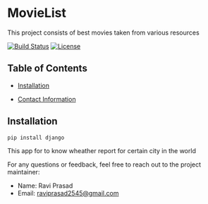 # MovieList

This project consists of best movies taken from various resources

[![Build Status](https://travis-ci.org/username/repo.svg?branch=master)](https://travis-ci.org/username/repo)
[![License](https://img.shields.io/badge/license-MIT-blue.svg)](https://opensource.org/licenses/MIT)

## Table of Contents

- [Installation](#installation)
<!-- - [Usage](#usage)
- [Configuration](#configuration)
- [Features](#features)
- [Contributing](#contributing)
- [Testing](#testing)
- [License](#license)
- [Acknowledgements](#acknowledgements) -->
- [Contact Information](#contact-information)

## Installation
`pip install django`

This app for to know wheather report for certain city in the world


<!-- 1. Clone the repository:

2. Install dependencies:

3. Configure the project by editing `config.js` file.

4. Start the application:


## Usage

Provide examples or instructions on how to use your project. Include code snippets, command-line examples, or screenshots to demonstrate its functionality.

## Configuration

Explain the available configuration options and how to set them up. Provide details such as environment variables, configuration files, or command-line arguments.

## Features

- List the key features of your project, explaining what makes it unique or useful.

## Contributing

Contributions are welcome! To contribute to this project, follow these steps:

1. Fork the repository.
2. Create a new branch: `git checkout -b feature/your-feature-name`
3. Commit your changes: `git commit -am 'Add some feature'`
4. Push to the branch: `git push origin feature/your-feature-name`
5. Submit a pull request.

Please follow our code style guidelines and ensure all tests pass before submitting a pull request.

## Testing

To run the project's tests, follow these steps:

1. Install the testing dependencies:

2. Run the tests:


## License

This project is licensed under the [MIT License](https://opensource.org/licenses/MIT).

## Acknowledgements

- [Library A](https://example.com/library-a)
- [Tool B](https://example.com/tool-b)

## Contact Information -->

For any questions or feedback, feel free to reach out to the project maintainer:

- Name: Ravi Prasad
- Email: raviprasad2545@gmail.com